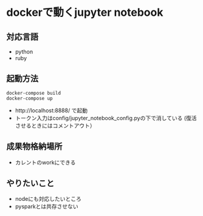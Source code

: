 # dockerで動くjupyter notebook

## 対応言語

- python
- ruby

## 起動方法

```
docker-compose build
docker-compose up
```

- http://localhost:8888/ で起動
- トークン入力はconfig/jupyter_notebook_config.pyの下で消している (復活させるときにはコメントアウト）


## 成果物格納場所

- カレントのworkにできる

## やりたいこと

- nodeにも対応したいところ
- pysparkとは共存させない


